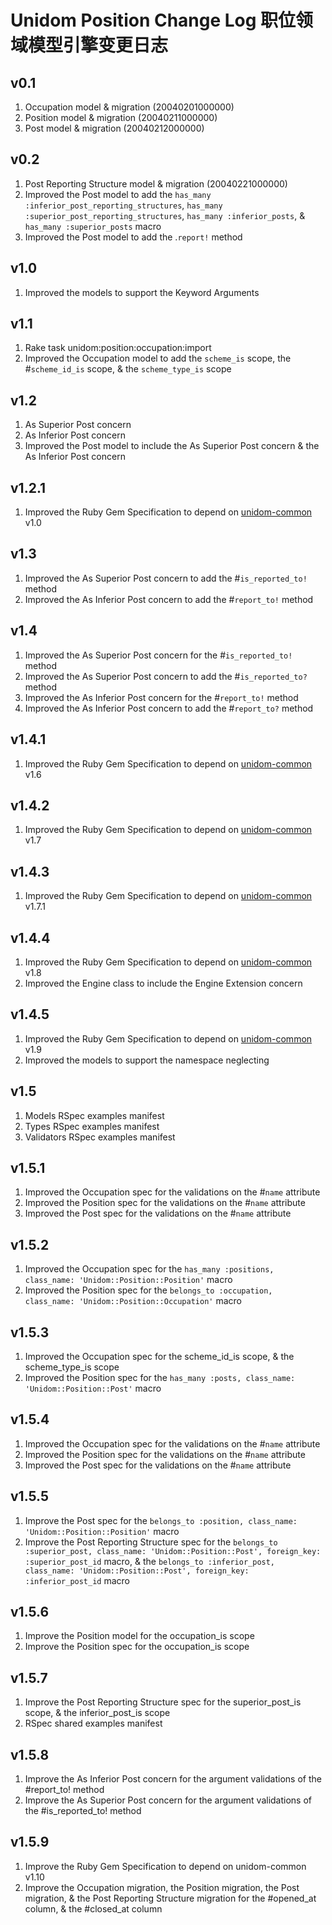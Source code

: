 # Unidom Position Change Log 职位领域模型引擎变更日志

## v0.1
1. Occupation model & migration (20040201000000)
2. Position model & migration (20040211000000)
3. Post model & migration (20040212000000)

## v0.2
1. Post Reporting Structure model & migration (20040221000000)
2. Improved the Post model to add the ``has_many :inferior_post_reporting_structures``, ``has_many :superior_post_reporting_structures``, ``has_many :inferior_posts``, & ``has_many :superior_posts`` macro
3. Improved the Post model to add the .``report!`` method

## v1.0
1. Improved the models to support the Keyword Arguments

## v1.1
1. Rake task unidom:position:occupation:import
2. Improved the Occupation model to add the ``scheme_is`` scope, the #``scheme_id_is`` scope, & the ``scheme_type_is`` scope

## v1.2
1. As Superior Post concern
2. As Inferior Post concern
3. Improved the Post model to include the As Superior Post concern & the As Inferior Post concern

## v1.2.1
1. Improved the Ruby Gem Specification to depend on [unidom-common](https://github.com/topbitdu/unidom-common) v1.0

## v1.3
1. Improved the As Superior Post concern to add the #``is_reported_to!`` method
2. Improved the As Inferior Post concern to add the #``report_to!`` method

## v1.4
1. Improved the As Superior Post concern for the #``is_reported_to!`` method
2. Improved the As Superior Post concern to add the #``is_reported_to?`` method
3. Improved the As Inferior Post concern for the #``report_to!`` method
4. Improved the As Inferior Post concern to add the #``report_to?`` method

## v1.4.1
1. Improved the Ruby Gem Specification to depend on [unidom-common](https://github.com/topbitdu/unidom-common) v1.6

## v1.4.2
1. Improved the Ruby Gem Specification to depend on [unidom-common](https://github.com/topbitdu/unidom-common) v1.7

## v1.4.3
1. Improved the Ruby Gem Specification to depend on [unidom-common](https://github.com/topbitdu/unidom-common) v1.7.1

## v1.4.4
1. Improved the Ruby Gem Specification to depend on [unidom-common](https://github.com/topbitdu/unidom-common) v1.8
2. Improved the Engine class to include the Engine Extension concern

## v1.4.5
1. Improved the Ruby Gem Specification to depend on [unidom-common](https://github.com/topbitdu/unidom-common) v1.9
2. Improved the models to support the namespace neglecting

## v1.5
1. Models RSpec examples manifest
2. Types RSpec examples manifest
3. Validators RSpec examples manifest

## v1.5.1
1. Improved the Occupation spec for the validations on the #``name`` attribute
2. Improved the Position spec for the validations on the #``name`` attribute
3. Improved the Post spec for the validations on the #``name`` attribute

## v1.5.2
1. Improved the Occupation spec for the ``has_many :positions, class_name: 'Unidom::Position::Position'`` macro
2. Improved the Position spec for the ``belongs_to :occupation, class_name: 'Unidom::Position::Occupation'`` macro

## v1.5.3
1. Improved the Occupation spec for the scheme_id_is scope, & the scheme_type_is scope
2. Improved the Position spec for the ``has_many :posts, class_name: 'Unidom::Position::Post'`` macro

## v1.5.4
1. Improved the Occupation spec for the validations on the #``name`` attribute
2. Improved the Position spec for the validations on the #``name`` attribute
3. Improved the Post spec for the validations on the #``name`` attribute

## v1.5.5
1. Improve the Post spec for the ``belongs_to :position, class_name: 'Unidom::Position::Position'`` macro
2. Improve the Post Reporting Structure spec for the ``belongs_to :superior_post, class_name: 'Unidom::Position::Post', foreign_key: :superior_post_id`` macro, & the ``belongs_to :inferior_post, class_name: 'Unidom::Position::Post', foreign_key: :inferior_post_id`` macro

## v1.5.6
1. Improve the Position model for the occupation_is scope
2. Improve the Position spec for the occupation_is scope

## v1.5.7
1. Improve the Post Reporting Structure spec for the superior_post_is scope, & the inferior_post_is scope
2. RSpec shared examples manifest

## v1.5.8
1. Improve the As Inferior Post concern for the argument validations of the #report_to! method
2. Improve the As Superior Post concern for the argument validations of the #is_reported_to! method

## v1.5.9
1. Improve the Ruby Gem Specification to depend on unidom-common v1.10
2. Improve the Occupation migration, the Position migration, the Post migration, & the Post Reporting Structure migration for the #opened_at column, & the #closed_at column
